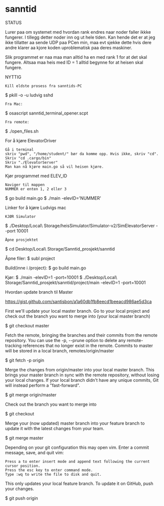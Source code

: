 # sanntid

STATUS

  Lurer paa om systemet med hvordan rank endres naar noder faller ikkke fungerer. I tillegg detter noder inn og ut hele tiden. Kan hende det er at jeg ikke tillatter aa sende UDP paa PCen min, maa evt sjekke dette hvis dere andre klarer aa kjore koden uproblematisk paa deres maskiner.

  Slik programmet er naa maa man alltid ha en med rank 1 for at det skal fungere. Altsaa maa heis med ID = 1 alltid begynne for at heisen skal fungere.  

NYTTIG

    Kill eldste prosess fra sanntids-PC

$ pkill -o -u ludvig sshd

    Fra Mac:

$ osascript sanntid_terminal_opener.scpt

    Fra remote:

$ ./open_files.sh

For å kjøre ElevatorDriver

    Gå i terminal
    skriv "pwd", "/home/student/" bør da komme opp. Hvis ikke, skriv "cd".
    Skriv "cd .cargo/bin"
    Skriv "./ElevatorServer"
    Man kan nå kjøre main.go så vil heisen kjøre.

Kjør programmet med ELEV_ID

    Naviger til mappen
    NUMMER er enten 1, 2 eller 3

$ go build main.go
$ ./main -elevID='NUMMER'

Linker for å kjøre Ludvigs mac

    KJØR Simulator

$ ./Desktop/Local\ Storage/heisSimulator/Simulator-v2/SimElevatorServer --port 10001

    Åpne prosjektet

$ cd Desktop/Local\ Storage/Sanntid_prosjekt/sanntid

Åpne filer:
$ subl project

Build(inne i /project):
$ go build main.go

Kjør:
$ ./main -elevID=1 -port=10001
$ ./Desktop/Local\ Storage/Sanntid_prosjekt/sanntid/project/main -elevID=1 -port=10001

Hvordan update branch til Master

https://gist.github.com/santisbon/a1a60db1fb8eecd1beeacd986ae5d3ca

First we'll update your local master branch. Go to your local project and check out the branch you want to merge into (your local master branch)

$ git checkout master

Fetch the remote, bringing the branches and their commits from the remote repository. You can use the -p, --prune option to delete any remote-tracking references that no longer exist in the remote. Commits to master will be stored in a local branch, remotes/origin/master

$ git fetch -p origin

Merge the changes from origin/master into your local master branch. This brings your master branch in sync with the remote repository, without losing your local changes. If your local branch didn't have any unique commits, Git will instead perform a "fast-forward".

$ git merge origin/master

Check out the branch you want to merge into

$ git checkout <feature-branch>

Merge your (now updated) master branch into your feature branch to update it with the latest changes from your team.

$ git merge master

Depending on your git configuration this may open vim. Enter a commit message, save, and quit vim:

    Press a to enter insert mode and append text following the current cursor position.
    Press the esc key to enter command mode.
    Type :wq to write the file to disk and quit.

This only updates your local feature branch. To update it on GitHub, push your changes.

$ git push origin <feature-branch>
